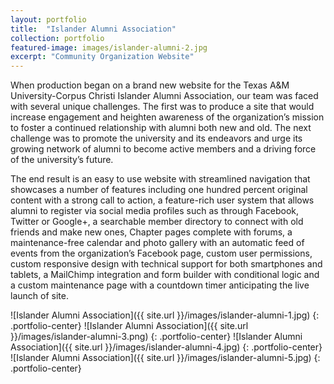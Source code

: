 ```yaml
---
layout: portfolio
title:  "Islander Alumni Association"
collection: portfolio
featured-image: images/islander-alumni-2.jpg
excerpt: "Community Organization Website"
---
```


When production began on a brand new website for the Texas A&M University-Corpus Christi Islander Alumni Association, our team was faced with several unique challenges. The first was to produce a site that would increase engagement and heighten awareness of the organization’s mission to foster a continued relationship with alumni both new and old. The next challenge was to promote the university and its endeavors and urge its growing network of alumni to become active members and a driving force of the university’s future.

The end result is an easy to use website with streamlined navigation that showcases a number of features including one hundred percent original content with a strong call to action, a feature-rich user system that allows alumni to register via social media profiles such as through Facebook, Twitter or Google+, a searchable member directory to connect with old friends and make new ones, Chapter pages complete with forums, a maintenance-free calendar and photo gallery with an automatic feed of events from the organization’s Facebook page, custom user permissions, custom responsive design with technical support for both smartphones and tablets, a MailChimp integration and form builder with conditional logic and a custom maintenance page with a countdown timer anticipating the live launch of site.

![Islander Alumni Association]({{ site.url }}/images/islander-alumni-1.jpg)
{: .portfolio-center}
![Islander Alumni Association]({{ site.url }}/images/islander-alumni-3.png)
{: .portfolio-center}
![Islander Alumni Association]({{ site.url }}/images/islander-alumni-4.jpg)
{: .portfolio-center}
![Islander Alumni Association]({{ site.url }}/images/islander-alumni-5.jpg)
{: .portfolio-center}
